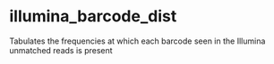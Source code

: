 # illumina_barcode_dist
Tabulates the frequencies at which each barcode seen in the Illumina unmatched reads is present
